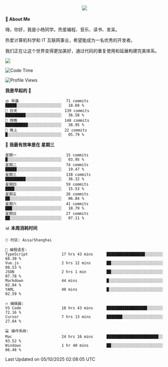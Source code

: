 
<h1 align="center">
	<a href="https://anify.cn/">
		<img src="https://readme-typing-svg.herokuapp.com/?lines=小🐑同学祝您今天愉快!;无期并非终点,而是重新定义起点的契机!&center=true&size=27&width=495">
	</a>
</h1>


**🤺 About Me**

嗨，你好，我是小杨同学。热爱编程、音乐、读书、发呆。

热爱计算机科学和 IT 互联网事业，希望能成为一名优秀的开发者。

我们正在让这个世界变得更加美好，通过代码的重复使用和延展构建完美体系。

<!-- https://github.com/anuraghazra/github-readme-stats -->
<img align="center" src="https://github-readme-stats.vercel.app/api/wakatime?username=wuqi&theme=transparent&hide_border=true&layout=compact&langs_count=220" />


<!--START_SECTION:waka-->
![Code Time](http://img.shields.io/badge/Code%20Time-4%2C335%20hrs%2012%20mins-blue)

![Profile Views](http://img.shields.io/badge/%E4%B8%AA%E4%BA%BA%E8%B5%84%E6%96%99%E8%A7%82%E7%9C%8B%E6%AC%A1%E6%95%B0-1-blue)

**我是早起的 🐤** 

```text
🌞 早晨                     71 commits          █████░░░░░░░░░░░░░░░░░░░░   18.68 % 
🌆 白天                     139 commits         █████████░░░░░░░░░░░░░░░░   36.58 % 
🌃 傍晚                     148 commits         ██████████░░░░░░░░░░░░░░░   38.95 % 
🌙 晚上                     22 commits          █░░░░░░░░░░░░░░░░░░░░░░░░   05.79 % 
```
📅 **我最有效率是在 星期三** 

```text
星期一                      15 commits          █░░░░░░░░░░░░░░░░░░░░░░░░   03.95 % 
星期二                      74 commits          █████░░░░░░░░░░░░░░░░░░░░   19.47 % 
星期三                      138 commits         █████████░░░░░░░░░░░░░░░░   36.32 % 
星期四                      59 commits          ████░░░░░░░░░░░░░░░░░░░░░   15.53 % 
星期五                      26 commits          ██░░░░░░░░░░░░░░░░░░░░░░░   06.84 % 
星期六                      41 commits          ███░░░░░░░░░░░░░░░░░░░░░░   10.79 % 
星期日                      27 commits          ██░░░░░░░░░░░░░░░░░░░░░░░   07.11 % 
```


📊 **本周消耗时间** 

```text
🕑︎ 时区: Asia/Shanghai

💬 编程语言: 
TypeScript               17 hrs 43 mins      █████████████████░░░░░░░░   68.30 % 
Vue.js                   2 hrs 12 mins       ██░░░░░░░░░░░░░░░░░░░░░░░   08.53 % 
JSON                     2 hrs 1 min         ██░░░░░░░░░░░░░░░░░░░░░░░   07.78 % 
Markdown                 44 mins             █░░░░░░░░░░░░░░░░░░░░░░░░   02.84 % 
YAML                     40 mins             █░░░░░░░░░░░░░░░░░░░░░░░░   02.59 % 

🔥 编辑器: 
VS Code                  18 hrs 43 mins      ██████████████████░░░░░░░   72.16 % 
Cursor                   7 hrs 13 mins       ███████░░░░░░░░░░░░░░░░░░   27.84 % 

💻 操作系统: 
Mac                      24 hrs 16 mins      ███████████████████████░░   93.52 % 
Windows                  1 hr 40 mins        ██░░░░░░░░░░░░░░░░░░░░░░░   06.48 % 
```


 Last Updated on 05/10/2025 02:08:05 UTC
<!--END_SECTION:waka-->



<!--
**wuqi-y/wuqi-y** is a ✨ _special_ ✨ repository because its `README.md` (this file) appears on your GitHub profile.

Here are some ideas to get you started:

- 🔭 I’m currently working on ...
- 🌱 I’m currently learning ...
- 👯 I’m looking to collaborate on ...
- 🤔 I’m looking for help with ...
- 💬 Ask me about ...
- 📫 How to reach me: ...
- 😄 Pronouns: ...
- ⚡ Fun fact: ...
-->
